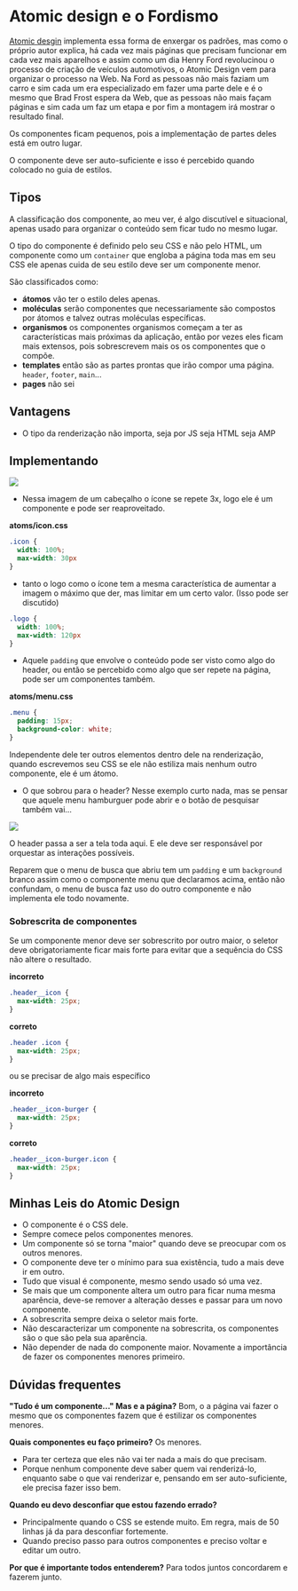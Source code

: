 # Atomic design e o Fordismo

[Atomic desgin](https://bradfrost.com/blog/post/atomic-web-design/) implementa essa forma de enxergar os padrões, mas como o próprio autor explica, há cada vez mais páginas que precisam funcionar em cada vez mais aparelhos e assim como um dia Henry Ford revolucinou o processo de criação de veículos automotivos, o Atomic Design vem para organizar o processo na Web. Na Ford as pessoas não mais faziam um carro e sim cada um era especializado em fazer uma parte dele e é o mesmo que Brad Frost espera da Web, que as pessoas não mais façam páginas e sim cada um faz um etapa e por fim a montagem irá mostrar o resultado final.

Os componentes ficam pequenos, pois a implementação de partes deles está em outro lugar.

O componente deve ser auto-suficiente e isso é percebido quando colocado no guia de estilos.

## Tipos

A classificação dos componente, ao meu ver, é algo discutível e situacional, apenas usado para organizar o conteúdo sem ficar tudo no mesmo lugar.

O tipo do componente é definido pelo seu CSS e não pelo HTML, um componente como um `container` que engloba a página toda mas em seu CSS ele apenas cuida de seu estilo deve ser um componente menor.

São classificados como:

- **átomos** vão ter o estilo deles apenas.
- **moléculas** serão componentes que necessariamente são compostos por átomos e talvez outras moléculas específicas.
- **organismos** os componentes organismos começam a ter as características mais próximas da aplicação, então por vezes eles ficam mais extensos, pois sobrescrevem mais os os componentes que o compõe.
- **templates** então são as partes prontas que irão compor uma página. `header`, `footer`, `main`...
- **pages** não sei

## Vantagens

- O tipo da renderização não importa, seja por JS seja HTML seja AMP

## Implementando

<kbd>
  <img src=https://user-images.githubusercontent.com/27368585/75980958-42774300-5ec2-11ea-9d9f-53ce34ea2992.png />
</kbd>

- Nessa imagem de um cabeçalho o ícone se repete 3x, logo ele é um componente e pode ser reaproveitado.

**atoms/icon.css**
```css
.icon {
  width: 100%;
  max-width: 30px
}
```

- tanto o logo como o ícone tem a mesma característica de aumentar a imagem o máximo que der, mas limitar em um certo valor. (Isso pode ser discutido)

```css
.logo {
  width: 100%;
  max-width: 120px
}
```

- Aquele `padding` que envolve o conteúdo pode ser visto como algo do header, ou então se percebido como algo que ser repete na página, pode ser um componentes também.

**atoms/menu.css**
```css
.menu {
  padding: 15px;
  background-color: white;
}
```

Independente dele ter outros elementos dentro dele na renderização, quando escrevemos seu CSS se ele não estiliza mais nenhum outro componente, ele é um átomo.

- O que sobrou para o header? Nesse exemplo curto nada, mas se pensar que aquele menu hamburguer pode abrir e o botão de pesquisar também vai...

<kbd>
  <img src=https://user-images.githubusercontent.com/27368585/75984046-79505780-5ec8-11ea-9e32-48d87e094db0.png />
</kbd>

O header passa a ser a tela toda aqui. E ele deve ser responsável por orquestar as interações possíveis.

Reparem que o menu de busca que abriu tem um `padding` e um `background` branco assim como o componente menu que declaramos acima, então não confundam, o menu de busca faz uso do outro componente e não implementa ele todo novamente.

### Sobrescrita de componentes

Se um componente menor deve ser sobrescrito por outro maior, o seletor deve obrigatoriamente ficar mais forte para evitar que a sequência do CSS não altere o resultado.


**incorreto**
```css
.header__icon {
  max-width: 25px;
}
```

**correto**
```css
.header .icon {
  max-width: 25px;
}
```

ou se precisar de algo mais específico

**incorreto**
```css
.header__icon-burger {
  max-width: 25px;
}
```

**correto**
```css
.header__icon-burger.icon {
  max-width: 25px;
}
```

## Minhas Leis do Atomic Design

- O componente é o CSS dele.
- Sempre comece pelos componentes menores.
- Um componente só se torna "maior" quando deve se preocupar com os outros menores.
- O componente deve ter o mínimo para sua existência, tudo a mais deve ir em outro.
- Tudo que visual é componente, mesmo sendo usado só uma vez.
- Se mais que um componente altera um outro para ficar numa mesma aparência, deve-se remover a alteração desses e passar para um novo componente.
- A sobrescrita sempre deixa o seletor mais forte.
- Não descaracterizar um componente na sobrescrita, os componentes são o que são pela sua aparência.
- Não depender de nada do componente maior. Novamente a importância de fazer os componentes menores primeiro.

## Dúvidas frequentes

**"Tudo é um componente..." Mas e a página?** Bom, o a página vai fazer o mesmo que os componentes fazem que é estilizar os componentes menores.

**Quais componentes eu faço primeiro?** Os menores.

- Para ter certeza que eles não vai ter nada a mais do que precisam.
- Porque nenhum componente deve saber quem vai renderizá-lo, enquanto sabe o que vai renderizar e, pensando em ser auto-suficiente, ele precisa fazer isso bem.

**Quando eu devo desconfiar que estou fazendo errado?** 

- Principalmente quando o CSS se estende muito. Em regra, mais de 50 linhas já da para desconfiar fortemente.
- Quando preciso passo para outros componentes e preciso voltar e editar um outro.

**Por que é importante todos entenderem?** Para todos juntos concordarem e fazerem junto.
